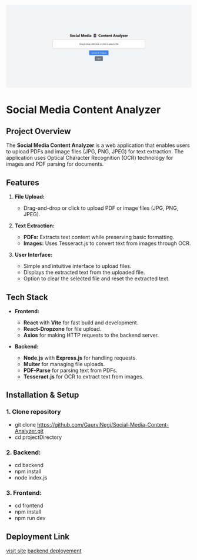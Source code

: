 ![social-media-ui](frontend/src/assets/social-media-ui.jpg)
# Social Media Content Analyzer

## Project Overview
The **Social Media Content Analyzer** is a web application that enables users to upload PDFs and image files (JPG, PNG, JPEG) for text extraction. The application uses Optical Character Recognition (OCR) technology for images and PDF parsing for documents.

## Features
1. **File Upload:**
   - Drag-and-drop or click to upload PDF or image files (JPG, PNG, JPEG).
   
2. **Text Extraction:**
   - **PDFs:** Extracts text content while preserving basic formatting.
   - **Images:** Uses Tesseract.js to convert text from images through OCR.
   
3. **User Interface:**
   - Simple and intuitive interface to upload files.
   - Displays the extracted text from the uploaded file.
   - Option to clear the selected file and reset the extracted text.

## Tech Stack
- **Frontend:**
   - **React** with **Vite** for fast build and development.
   - **React-Dropzone** for file upload.
   - **Axios** for making HTTP requests to the backend server.

- **Backend:**
   - **Node.js** with **Express.js** for handling requests.
   - **Multer** for managing file uploads.
   - **PDF-Parse** for parsing text from PDFs.
   - **Tesseract.js** for OCR to extract text from images.

## Installation & Setup
### 1. Clone repository
- git clone https://github.com/GaurviNegi/Social-Media-Content-Analyzer.git
- cd projectDirectory

### 2. Backend:
- cd backend
- npm install
- node index.js

### 3. Frontend:
- cd frontend
- npm install
- npm run dev

## Deployment Link 
[visit site](https://smca-frontend.onrender.com/)
[backend deployement](https://smca-backend.onrender.com)




